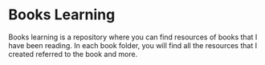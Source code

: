 # Books Learning

Books learning is a repository where you can find resources of books that I have been reading. In each book folder, you will find all the resources that I created referred to the book and more.